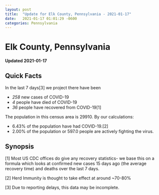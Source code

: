 ```yaml
---
layout: post
title:  "Update for Elk County, Pennsylvania - 2021-01-17"
date:   2021-01-17 01:01:29 -0600
categories: Pennsylvania
---
```


# Elk County, Pennsylvania
#### Updated 2021-01-17

## Quick Facts

In the last 7 days[3] we project there have been
- *258* new cases of COVID-19
- *4* people have died of COVID-19
- *36* people have recovered from COVID-19[1]

The population in this census area is 29910. By our calculations:
- 6.43% of the population have had COVID-19.[2]
- 2.00% of the population or 597.0 people are actively fighting the virus.

## Synopsis




[1] Most US CDC offices do give any recovery statistics- we base this on a formula which looks at confirmed new cases
15 days ago (the average recovery time) and deaths over the last 7 days.

[2] Herd Immunity is thought to take effect at around ~70-80%

[3] Due to reporting delays, this data may be incomplete.
 
    
